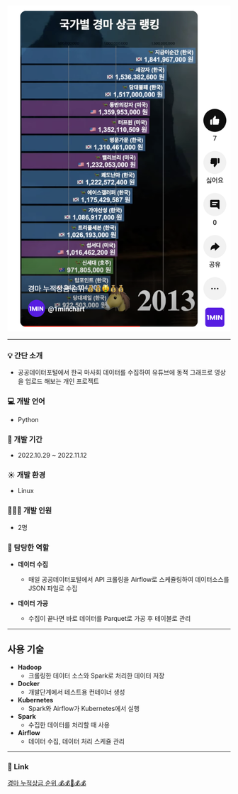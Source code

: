 ![Screenshot 2023-02-01 오후 4.26.09.png](https://github.com/hubjh/korea-racing-authority/blob/master/Screenshot%202023-02-01%20%E1%84%8B%E1%85%A9%E1%84%92%E1%85%AE%204.26.09.png)

---

### 💡 간단 소개

- 공공데이터포털에서 한국 마사회 데이터를 수집하여 유튜브에 동적 그래프로 영상을 업로드 해보는 개인 프로젝트

### 💻 개발 언어

- Python

### 📆 개발 기간

- 2022.10.29 ~ 2022.11.12

### ☀️ 개발 환경

- Linux

### 👨🏻‍💻 개발 인원

- 2명

### 🔧 담당한 역할

- **데이터 수집**
    - 매일 공공데이터포털에서 API 크롤링을 Airflow로 스케쥴링하여 데이터소스를 JSON 파일로 수집

- **데이터 가공**
    - 수집이 끝나면 바로 데이터를 Parquet로 가공 후 테이블로 관리

---

## 사용 기술

- **Hadoop**
    - 크롤링한 데이터 소스와 Spark로 처리한 데이터 저장
- **Docker**
    - 개발단계에서 테스트용 컨테이너 생성
- **Kubernetes**
    - Spark와 Airflow가 Kubernetes에서 실행
- **Spark**
    - 수집한 데이터를 처리할 때 사용
- **Airflow**
    - 데이터 수집, 데이터 처리 스케쥴 관리

---

### 🔗 Link

[경마 누적상금 순위 💰︎💰︎🤑💰︎💰︎](https://www.youtube.com/shorts/m6n8JoBUgsA)
